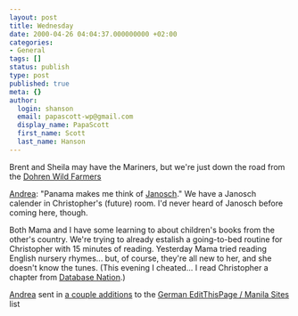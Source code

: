 ```yaml
---
layout: post
title: Wednesday
date: 2000-04-26 04:04:37.000000000 +02:00
categories:
- General
tags: []
status: publish
type: post
published: true
meta: {}
author:
  login: shanson
  email: papascott-wp@gmail.com
  display_name: PapaScott
  first_name: Scott
  last_name: Hanson
---
```

<p>Brent and Sheila may have the Mariners, but we're just down the road from the <a href="http://www.geocities.com/Colosseum/Sideline/4800/">Dohren Wild Farmers</a></p>
<p><a href="http://andrea.editthispage.com/">Andrea</a>:  "Panama makes me think of <a href="http://titan.informatik.uni-bonn.de/~schumach/pages/janosch.html">Janosch</a>." We have a Janosch calender in Christopher's (future) room. I'd never heard of Janosch before coming here, though. </p>
<p>Both Mama and I have some learning to about children's books from the other's country. We're trying to already estalish a going-to-bed routine for Christopher with 15 minutes of reading. Yesterday Mama tried reading English nursery rhymes... but, of course, they're all new to her, and she doesn't know the tunes. (This evening I cheated... I read Christopher a chapter from <a href="http://www.oreilly.com/catalog/dbnation/">Database Nation</a>.)</p>
<p><a href="http://andrea.editthispage.com">Andrea</a> sent in <a href="http://shanson.editthispage.com/discuss/msgReader$219">a couple additions</a> to the <a href="http://shanson.editthispage.com/stories/storyReader$125">German EditThisPage / Manila Sites</a> list</p>
